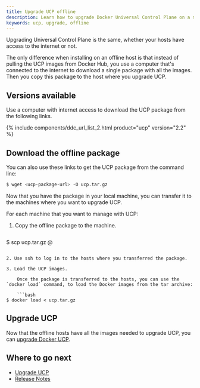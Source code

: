 ```yaml
---
title: Upgrade UCP offline
description: Learn how to upgrade Docker Universal Control Plane on a machine with no internet access.
keywords: ucp, upgrade, offline
---
```

Upgrading Universal Control Plane is the same, whether your hosts have access to the internet or not.

The only difference when installing on an offline host is that instead of pulling the UCP images from Docker Hub, you use a computer that's connected to the internet to download a single package with all the images. Then you copy this package to the host where you upgrade UCP.

## Versions available

Use a computer with internet access to download the UCP package from the following links.

{% include components/ddc_url_list_2.html product="ucp" version="2.2" %}

## Download the offline package

You can also use these links to get the UCP package from the command line:

```bash
$ wget <ucp-package-url> -O ucp.tar.gz
```

Now that you have the package in your local machine, you can transfer it to the machines where you want to upgrade UCP.

For each machine that you want to manage with UCP:

1. Copy the offline package to the machine.
    
    ```bash
$ scp ucp.tar.gz <user>@<host>
```

2. Use ssh to log in to the hosts where you transferred the package.

3. Load the UCP images.
    
    Once the package is transferred to the hosts, you can use the `docker load` command, to load the Docker images from the tar archive:
    
    ```bash
$ docker load < ucp.tar.gz
```

## Upgrade UCP

Now that the offline hosts have all the images needed to upgrade UCP, you can [upgrade Docker UCP](upgrade.md).

## Where to go next

* [Upgrade UCP](upgrade.md)
* [Release Notes](release-notes.md)